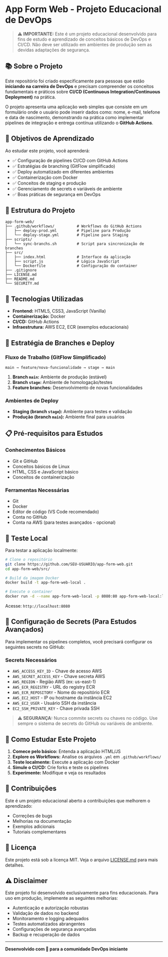 # App Form Web - Projeto Educacional de DevOps

> **⚠️ IMPORTANTE:** Este é um projeto educacional desenvolvido para fins de estudo e aprendizado de conceitos básicos de DevOps e CI/CD. Não deve ser utilizado em ambientes de produção sem as devidas adaptações de segurança.

## 📚 Sobre o Projeto

Este repositório foi criado especificamente para pessoas que estão **iniciando na carreira de DevOps** e precisam compreender os conceitos fundamentais e práticos sobre **CI/CD (Continuous Integration/Continuous Deployment)** na prática. 

O projeto apresenta uma aplicação web simples que consiste em um formulário onde o usuário pode inserir dados como: nome, e-mail, telefone e data de nascimento, demonstrando na prática como implementar pipelines de integração e entrega contínua utilizando o **GitHub Actions**.

## 🎯 Objetivos de Aprendizado

Ao estudar este projeto, você aprenderá:

- ✅ Configuração de pipelines CI/CD com GitHub Actions
- ✅ Estratégias de branching (GitFlow simplificado)
- ✅ Deploy automatizado em diferentes ambientes
- ✅ Containerização com Docker
- ✅ Conceitos de staging e produção
- ✅ Gerenciamento de secrets e variáveis de ambiente
- ✅ Boas práticas de segurança em DevOps

## 📁 Estrutura do Projeto

```
app-form-web/
├── .github/workflows/          # Workflows do GitHub Actions
│   ├── deploy-prod.yml         # Pipeline para Produção
│   └── deploy-stage.yml        # Pipeline para Staging
├── scripts/
│   └── sync-branchs.sh         # Script para sincronização de branches
├── src/
│   ├── index.html              # Interface da aplicação
│   ├── script.js               # Lógica JavaScript
│   └── Dockerfile              # Configuração do container
├── .gitignore
├── LICENSE.md
├── README.md
└── SECURITY.md
```

## 🚀 Tecnologias Utilizadas

- **Frontend:** HTML5, CSS3, JavaScript (Vanilla)
- **Containerização:** Docker
- **CI/CD:** GitHub Actions
- **Infraestrutura:** AWS EC2, ECR (exemplos educacionais)

## 🌟 Estratégia de Branches e Deploy

### Fluxo de Trabalho (GitFlow Simplificado)

```
main → feature/nova-funcionalidade → stage → main
```

1. **Branch `main`:** Ambiente de produção (estável)
2. **Branch `stage`:** Ambiente de homologação/testes
3. **Feature branches:** Desenvolvimento de novas funcionalidades

### Ambientes de Deploy

- **Staging (branch `stage`):** Ambiente para testes e validação
- **Produção (branch `main`):** Ambiente final para usuários

## 📋 Pré-requisitos para Estudos

### Conhecimentos Básicos
- Git e GitHub
- Conceitos básicos de Linux
- HTML, CSS e JavaScript básico
- Conceitos de containerização

### Ferramentas Necessárias
- Git
- Docker
- Editor de código (VS Code recomendado)
- Conta no GitHub
- Conta na AWS (para testes avançados - opcional)

## 🧪 Teste Local

Para testar a aplicação localmente:

```bash
# Clone o repositório
git clone https://github.com/SEU-USUARIO/app-form-web.git
cd app-form-web/src/

# Build da imagem Docker
docker build -t app-form-web-local .

# Execute o container
docker run -d --name app-form-web-local -p 8080:80 app-form-web-local:latest
```

Acesse: `http://localhost:8080`

## 🔐 Configuração de Secrets (Para Estudos Avançados)

Para implementar os pipelines completos, você precisará configurar os seguintes secrets no GitHub:

### Secrets Necessários
- `AWS_ACCESS_KEY_ID` - Chave de acesso AWS
- `AWS_SECRET_ACCESS_KEY` - Chave secreta AWS
- `AWS_REGION` - Região AWS (ex: us-east-1)
- `AWS_ECR_REGISTRY` - URL do registry ECR
- `AWS_ECR_REPOSITORY` - Nome do repositório ECR
- `AWS_EC2_HOST` - IP ou hostname da instância EC2
- `AWS_EC2_USER` - Usuário SSH da instância
- `EC2_SSH_PRIVATE_KEY` - Chave privada SSH

> **⚠️ SEGURANÇA:** Nunca commite secrets ou chaves no código. Use sempre o sistema de secrets do GitHub ou variáveis de ambiente.

## 📖 Como Estudar Este Projeto

1. **Comece pelo básico:** Entenda a aplicação HTML/JS
2. **Explore os Workflows:** Analise os arquivos `.yml` em `.github/workflows/`
3. **Teste localmente:** Execute a aplicação com Docker
4. **Simule o CI/CD:** Crie forks e teste os pipelines
5. **Experimente:** Modifique e veja os resultados

## 🤝 Contribuições

Este é um projeto educacional aberto a contribuições que melhorem o aprendizado:

- Correções de bugs
- Melhorias na documentação
- Exemplos adicionais
- Tutoriais complementares

## 📄 Licença

Este projeto está sob a licença MIT. Veja o arquivo [LICENSE.md](LICENSE.md) para mais detalhes.

## ⚠️ Disclaimer

Este projeto foi desenvolvido exclusivamente para fins educacionais. Para uso em produção, implemente as seguintes melhorias:

- Autenticação e autorização robustas
- Validação de dados no backend
- Monitoramento e logging adequados
- Testes automatizados abrangentes
- Configurações de segurança avançadas
- Backup e recuperação de dados

---

**Desenvolvido com 💙 para a comunidade DevOps iniciante**
